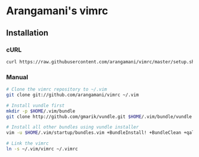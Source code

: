 # Arangamani's vimrc

## Installation

### cURL

```bash
curl https://raw.githubusercontent.com/arangamani/vimrc/master/setup.sh | bash
```

### Manual

```bash
# Clone the vimrc repository to ~/.vim
git clone git://github.com/arangamani/vimrc ~/.vim

# Install vundle first
mkdir -p $HOME/.vim/bundle
git clone http://github.com/gmarik/vundle.git $HOME/.vim/bundle/vundle

# Install all other bundles using vundle installer
vim -u $HOME/.vim/startup/bundles.vim +BundleInstall! +BundleClean +qall

# Link the vimrc
ln -s ~/.vim/vimrc ~/.vimrc
```
